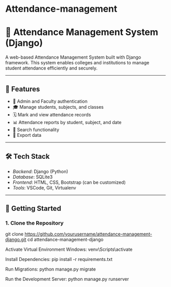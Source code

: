 # Attendance-management

# 🏫 Attendance Management System (Django)

A web-based Attendance Management System built with Django framework. This system enables colleges and institutions to manage student attendance efficiently and securely.

---

## 📌 Features

- 🔐 Admin and Faculty authentication
- 🎓 Manage students, subjects, and classes
- 🗓 Mark and view attendance records
- 📊 Attendance reports by student, subject, and date
- 🔎 Search functionality
- 🧾 Export data

---

## 🛠 Tech Stack

- *Backend*: Django (Python)
- *Database*: SQLite3
- *Frontend*: HTML, CSS, Bootstrap (can be customized)
- *Tools*: VSCode, Git, Virtualenv

---

## 🚀 Getting Started

### 1. Clone the Repository
git clone https://github.com/yourusername/attendance-management-django.git
cd attendance-management-django

Activate Virtual Environment
Windows:
venv\Scripts\activate

Install Dependencies:
pip install -r requirements.txt

Run Migrations:
python manage.py migrate

Run the Development Server:
python manage.py runserver
